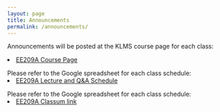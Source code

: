 ```yaml
---
layout: page
title: Announcements
permalink: /announcements/
---
```


Announcements will be posted at the KLMS course page for each class:
<li class="toclevel-1"> <a href="http://klms.kaist.ac.kr/course/view.php?id=118849">EE209A Course Page</a><br>
<!-- <li class="toclevel-1"> <a href="">KLMS EE209B Course Page</a> -->

<p></p>
Please refer to the Google spreadsheet for each class schedule:

<li class="toclevel-1"> <a href="">EE209A Lecture and Q&A Schedule</a><br>
<!-- <li class="toclevel-1"> <a href="">KLMS EE209B Lecture and Q&A Schedule</a> -->

<p></p>
Please refer to the Google spreadsheet for each class schedule:

<li class="toclevel-1"> <a href="http://www.classum.com/exgmmy">EE209A Classum link</a><br>
<!-- <li class="toclevel-1"> <a href="">EE209B Classum link</a><br> -->